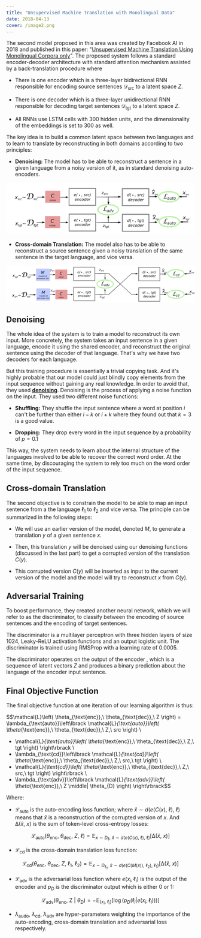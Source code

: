 ```yaml
---
title: "Unsupervised Machine Translation with Monolingual Data"
date: 2018-04-13
cover: /image2.png
---
```


The second model proposed in this area was created by Facebook AI in
2018 and published in this paper: "[Unsupervised Machine Translation
Using Monolingual Corpora only](https://arxiv.org/pdf/1711.00043.pdf)".
The proposed system follows a standard encoder-decoder architecture with
standard attention mechanism assisted by a back-translation procedure
where

-   There is one encoder which is a three-layer bidirectional RNN
    responsible for encoding source sentences $\mathcal{D}_{\text{src}}$
    to a latent space $Z$.

-   There is one decoder which is a three-layer unidirectional RNN
    responsible for decoding target sentences $\mathcal{D}_{\text{tgt}}$
    to a latent space $Z$.

-   All RNNs use LSTM cells with 300 hidden units, and the
    dimensionality of the embeddings is set to 300 as well.

The key idea is to build a common latent space between two languages
and to learn to translate by reconstructing in both domains
according to two principles:

-   **Denoising:** The model has to be able to reconstruct a sentence in
    a given language from a noisy version of it, as in standard
    denoising auto-encoders.

<div align="center">
    <img src="media/UMT_with_monolingual_data/image1.png" width=750>
</div>

-   **Cross-domain Translation:** The model also has to be able to
    reconstruct a source sentence given a noisy translation of the same
    sentence in the target language, and vice versa.

<div align="center">
    <img src="media/UMT_with_monolingual_data/image2.png" width=750>
</div>

Denoising
---------

The whole idea of the system is to train a model to reconstruct its own
input. More concretely, the system takes an input sentence in a given
language, encode it using the shared encoder, and reconstruct the
original sentence using the decoder of that language. That's why we have
two decoders for each language.

But this training procedure is essentially a trivial copying task. And
it's highly probable that our model could just blindly copy elements
from the input sequence without gaining any real knowledge. In order to
avoid that, they used <u><strong>denoising</strong></u>. Denoising is
the process of applying a noise function on the input. They used two
different noise functions:

-   **Shuffling:** They shuffle the input sentence where a word at
    position $i$ can't be further than either $i - k$ or $i + k$ where
    they found out that $k = 3$ is a good value.

-   **Dropping:** They drop every word in the input sequence by a
    probability of $p = 0.1$

This way, the system needs to learn about the internal structure of
the languages involved to be able to recover the correct word order.
At the same time, by discouraging the system to rely too much on the
word order of the input sequence.

Cross-domain Translation
------------------------

The second objective is to constrain the model to be able to map an
input sentence from a the language $\ell_{1}$ to $\ell_{2}$ and vice
versa. The principle can be summarized in the following steps:

-   We will use an earlier version of the model, denoted $M$, to
    generate a translation $y$ of a given sentence $x$.

-   Then, this translation $y$ will be denoised using our denoising
    functions (discussed in the last part) to get a corrupted version of
    the translation $C\left( y \right)$.

-   This corrupted version $C\left( y \right)$ will be inserted as input
    to the current version of the model and the model will try to
    reconstruct $x$ from $C\left( y \right)$.

Adversarial Training
--------------------

To boost performance, they created another neural network, which we will
refer to as the discriminator, to classify between the encoding of
source sentences and the encoding of target sentences.

The discriminator is a multilayer perceptron with three hidden layers of
size 1024, Leaky-ReLU activation functions and an output logistic unit.
The discriminator is trained using RMSProp with a learning rate of
0.0005.

The discriminator operates on the output of the encoder , which is a
sequence of latent vectors $Z$ and produces a binary prediction about
the language of the encoder input sentence.

Final Objective Function
------------------------

The final objective function at one iteration of our learning algorithm
is thus:

$$\mathcal{L}\left( \theta_{\text{enc}},\ \theta_{\text{dec}},\ Z \right) = \lambda_{\text{auto}}\left\lbrack \mathcal{L}_{\text{auto}}\left( \theta_{\text{enc}},\ \theta_{\text{dec}},\ Z,\ src \right) \\
+ \mathcal{L}_{\text{auto}}\left( \theta_{\text{enc}},\ \theta_{\text{dec}},\ Z,\ tgt \right) \right\rbrack \\
+ \lambda_{\text{cd}}\left\lbrack \mathcal{L}_{\text{cd}}\left( \theta_{\text{enc}},\ \theta_{\text{dec}},\ Z,\ src,\ tgt \right) \\
+ \mathcal{L}_{\text{cd}}\left( \theta_{\text{enc}},\ \theta_{\text{dec}},\ Z,\ src,\ tgt \right) \right\rbrack \\
+ \lambda_{\text{adv}}\left\lbrack \mathcal{L}_{\text{adv}}\left( \theta_{\text{enc}},\ Z \middle| \theta_{D} \right) \right\rbrack$$

Where:

-   $\mathcal{L}_{\text{auto}}$ is the auto-encoding loss function;
    where
    $\widehat{x}\sim d\left( e\left( C\left( x \right),\ \ell \right),\ \ell \right)$
    means that $\widehat{x}$ is a reconstruction of the corrupted
    version of $x$. And $\mathrm{\Delta}\left( \widehat{x},\ x \right)$
    is the sum of token-level cross-entropy losses:

$$\mathcal{L}_{\text{auto}}\left( \theta_{\text{enc}},\ \theta_{\text{dec}},\ Z,\ \ell \right) = \mathbb{E}_{x\sim D_{\ell},\ \widehat{x}\sim d\left( e\left( C\left( x \right),\ \ell \right),\ \ell \right)}\left\lbrack \mathrm{\Delta}\left( \widehat{x},\ x \right) \right\rbrack$$

-   $\mathcal{L}_{\text{cd}}$ is the cross-domain translation loss
    function:

$$\mathcal{L}_{\text{cd}}\left( \theta_{\text{enc}},\ \theta_{\text{dec}},\ Z,\ \ell_{1},\ \ell_{2} \right) = \mathbb{E}_{x\sim D_{\ell_{1}},\ \widehat{x}\sim d\left( e\left( C\left( M\left( x \right) \right),\ \ell_{2} \right),\ \ell_{1} \right)}\left\lbrack \mathrm{\Delta}\left( \widehat{x},\ x \right) \right\rbrack$$

-   $\mathcal{L}_{\text{adv}}$ is the adversarial loss function where
    $e\left( x_{i},\ell_{i} \right)$ is the output of the encoder and
    $p_{D}$ is the discriminator output which is either $0$ or $1$:

$$\mathcal{L}_{\text{adv}}\left( \theta_{\text{enc}},\ \text{Z\ } \middle| \ \theta_{D} \right) = - \mathbb{E}_{\left( x_{i},\ \ell_{i} \right)}\left\lbrack \log\left( p_{D}\left( \ell_{i} \middle| e\left( x_{i},\ell_{i} \right) \right) \right) \right\rbrack$$

-   $\lambda_{\text{audo}},\ \lambda_{\text{cd}},\ \lambda_{\text{adv}}$
    are hyper-parameters weighting the importance of the auto-encoding,
    cross-domain translation and adversarial loss respectively.
